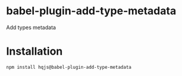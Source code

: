 # babel-plugin-add-type-metadata
Add types metadata

# Installation
```sh
npm install hqjs@babel-plugin-add-type-metadata
```

